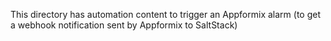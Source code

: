 This directory has automation content to trigger an Appformix alarm (to get a webhook notification sent by Appformix to SaltStack)  

